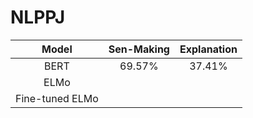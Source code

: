 # NLPPJ

|      Model      | Sen-Making | Explanation |
| :-------------: | :--------: | :---------: |
|      BERT       |   69.57%   |   37.41%    |
|      ELMo       |            |             |
| Fine-tuned ELMo |            |             |

